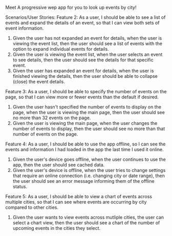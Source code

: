 Meet
A progressive wep app for you to look up events by city!

Scenarios/User Stories:
Feature 2: As a user, I should be able to see a list of events and expand the details of an event, so that I can view both sets of event information.
1. Given the user has not expanded an event for details, when the user is viewing the event list, then the user should see a list of events with the option to expand individual events for details.
2. Given the user is viewing the event list, when the user selects an event to see details, then the user should see the details for that specific event.
3. Given the user has expanded an event for details, when the user is finished viewing the details, then the user should be able to collapse (close) the event details.

Feature 3: As a user, I should be able to specify the number of events on the page, so that I can view more or fewer events than the default if desired.
1. Given the user hasn't specified the number of events to display on the page, when the user is viewing the main page, then the user should see no more than 32 events on the page.
2. Given the user is viewing the main page, when the user changes the number of events to display, then the user should see no more than that number of events on the page.

Feature 4: As a user, I should be able to use the app offline, so I can see the events and information I had loaded in the app the last time I used it online.
1. Given the user's device goes offline, when the user continues to use the app, then the user should see cached data.
2. Given the user's device is offline, when the user tries to change settings that require an online connection (i.e. changing city or date range), then the user should see an error message informing them of the offline status.

Feature 5: As a user, I should be able to view a chart of events across multiple cities, so that I can see where events are occurring by city compared to other cities. 
1. Given the user wants to view events across mutliple cities, the user can select a chart view, then the user should see a chart of the number of upcoming events in the cities they select.